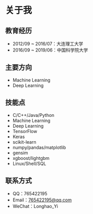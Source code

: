 # 关于我

## 教育经历
- 2012/09 ~ 2016/07：大连理工大学
- 2016/09 ~ 2019/06：中国科学院大学

## 主要方向
- Machine Learning
- Deep Learning

## 技能点
- C/C++/Java/Python
- Machine Learning
- Deep Learning
- TensorFlow
- Keras
- scikit-learn
- numpy/pandas/matplotlib
- gensim
- xgboost/lightgbm
- Linux/Shell/SQL

## 联系方式
- QQ：765422195
- Email：765422195@qq.com
- WeChat：Longhao_Yi

